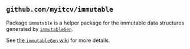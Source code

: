 ## `github.com/myitcv/immutable`

Package `immutable` is a helper package for the immutable data structures generated by
[`immutableGen`](https://github.com/myitcv/immutable/tree/master/cmd/immutableGen).

See [the `immutableGen` wiki](https://github.com/myitcv/immutable/wiki/immutableGen) for more details.
